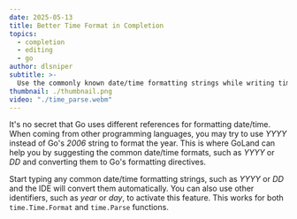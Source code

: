 ```yaml
---
date: 2025-05-13
title: Better Time Format in Completion
topics:
  - completion
  - editing
  - go
author: dlsniper
subtitle: >-
  Use the commonly known date/time formatting strings while writing time formatting in Go.
thumbnail: ./thumbnail.png
video: "./time_parse.webm"
---
```


It's no secret that Go uses different references for formatting date/time. When coming from other programming languages, you may try to use _YYYY_ instead of Go's _2006_ string to format the year. This is where GoLand can help you by suggesting the common date/time formats, such as _YYYY_ or _DD_ and converting them to Go's formatting directives.

Start typing any common date/time formatting strings, such as _YYYY_ or _DD_ and the IDE will convert them automatically. You can also use other identifiers, such as _year_ or _day_, to activate this feature. This works for both `time.Time.Format` and `time.Parse` functions.
